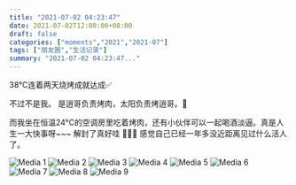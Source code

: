 ```yaml
---
title: "2021-07-02 04:23:47"
date: 2021-07-02T12:00:00+08:00
draft: false
categories: ["moments","2021","2021-07"]
tags: ["朋友圈","生活记录"]
summary: "2021-07-02 04:23:47..."
---
```


38°C连着两天烧烤成就达成✅

不过不是我。
是逍哥负责烤肉，太阳负责烤逍哥。🤭

而我坐在恒温24°C的空调房里吃着烤肉，还有小伙伴可以一起喝酒淡逼。真是人生一大快事呀~~~
解封了真好哇 🥳🥳🥳
感觉自己已经一年多没近距离见过什么活人了。

![Media 1](/Moments/photos/2021-07-02/202107020423470.jpg)
![Media 2](/Moments/photos/2021-07-02/202107020423471.jpg)
![Media 3](/Moments/photos/2021-07-02/202107020423472.jpg)
![Media 4](/Moments/photos/2021-07-02/202107020423473.jpg)
![Media 5](/Moments/photos/2021-07-02/202107020423474.jpg)
![Media 6](/Moments/photos/2021-07-02/202107020423475.jpg)
![Media 7](/Moments/photos/2021-07-02/202107020423476.jpg)
![Media 8](/Moments/photos/2021-07-02/202107020423477.jpg)
![Media 9](/Moments/photos/2021-07-02/202107020423478.jpg)

